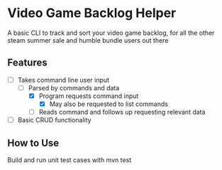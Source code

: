 # Video Game Backlog Helper

A basic CLI to track and sort your video game backlog, for all the other steam summer sale and humble bundle users out there

## Features

- [ ] Takes command line user input
  - [ ] Parsed by commands and data
    - [x] Program requests command input
      - [x] May also be requested to list commands
    - [ ] Reads command and follows up requesting relevant data

- [ ] Basic CRUD functionality

## How to Use

Build and run unit test cases with mvn test
